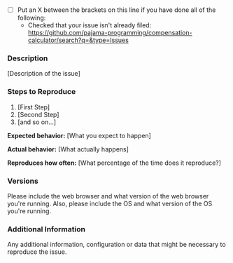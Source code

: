 <!--

Have you read Compensation Calculator's Code of Conduct? By filing an Issue, you are expected to comply with it, including treating everyone with respect: https://github.com/pajama-programming/compensation-calculator/blob/master/CODE_OF_CONDUCT.md

-->

###

* [ ] Put an X between the brackets on this line if you have done all of the following:
    * Checked that your issue isn't already filed: https://github.com/pajama-programming/compensation-calculator/search?q=&type=Issues

### Description

[Description of the issue]

### Steps to Reproduce

1. [First Step]
2. [Second Step]
3. [and so on...]

**Expected behavior:** [What you expect to happen]

**Actual behavior:** [What actually happens]

**Reproduces how often:** [What percentage of the time does it reproduce?]

### Versions

Please include the web browser and what version of the web browser you're running. Also, please include the OS and what version of the OS you're running.

### Additional Information

Any additional information, configuration or data that might be necessary to reproduce the issue.
